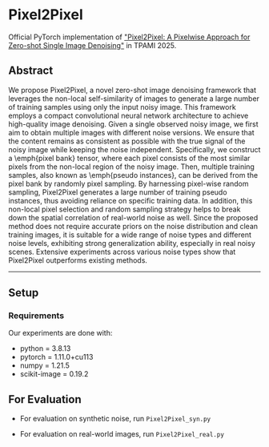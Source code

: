 # Pixel2Pixel

Official PyTorch implementation of ["Pixel2Pixel: A Pixelwise Approach for Zero-shot Single Image Denoising"](https://ieeexplore.ieee.org/document/10908805) in TPAMI 2025.

## Abstract
We propose Pixel2Pixel, a novel zero-shot image denoising framework that leverages the non-local self-similarity of images to generate a large number of training samples using only the input noisy image. This framework employs a compact convolutional neural network architecture to achieve high-quality image denoising. Given a single observed noisy image, we first aim to obtain multiple images with different noise versions. We ensure that the content remains as consistent as possible with the true signal of the noisy image while keeping the noise independent. Specifically, we construct a \emph{pixel bank} tensor, where each pixel consists of the most similar pixels from the non-local region of the noisy image. Then, multiple training samples, also known as \emph{pseudo instances}, can be derived from the pixel bank by randomly pixel sampling. By harnessing pixel-wise random sampling, Pixel2Pixel generates a large number of training pseudo instances, thus avoiding reliance on specific training data. In addition, this non-local pixel selection and random sampling strategy helps to break down the spatial correlation of real-world noise as well. Since the proposed method does not require accurate priors on the noise distribution and clean training images, it is suitable for a wide range of noise types and different noise levels, exhibiting strong generalization ability, especially in real noisy scenes. Extensive experiments across various noise types show that Pixel2Pixel outperforms existing methods.


---

## Setup

### Requirements

Our experiments are done with:

- python = 3.8.13
- pytorch = 1.11.0+cu113
- numpy = 1.21.5
- scikit-image = 0.19.2


## For Evaluation

* For evaluation on synthetic noise, run ``Pixel2Pixel_syn.py`` 

* For evaluation on real-world images, run ``Pixel2Pixel_real.py`` 
